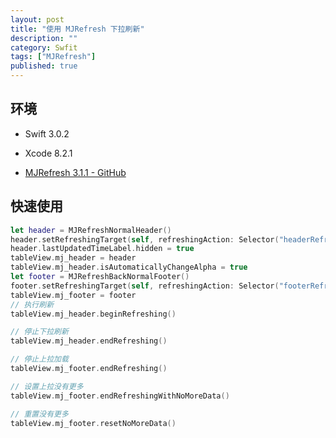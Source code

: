 ```yaml
---
layout: post
title: "使用 MJRefresh 下拉刷新"
description: ""
category: Swfit
tags: ["MJRefresh"]
published: true
---
```


## 环境

* Swift 3.0.2

* Xcode 8.2.1

* [MJRefresh 3.1.1 - GitHub](https://github.com/CoderMJLee/MJRefresh)

## 快速使用

```swift
let header = MJRefreshNormalHeader()
header.setRefreshingTarget(self, refreshingAction: Selector("headerRefresh"))
header.lastUpdatedTimeLabel.hidden = true
tableView.mj_header = header
tableView.mj_header.isAutomaticallyChangeAlpha = true
let footer = MJRefreshBackNormalFooter()
footer.setRefreshingTarget(self, refreshingAction: Selector("footerRefresh"))
tableView.mj_footer = footer
// 执行刷新
tableView.mj_header.beginRefreshing()

// 停止下拉刷新
tableView.mj_header.endRefreshing()

// 停止上拉加载
tableView.mj_footer.endRefreshing()

// 设置上拉没有更多
tableView.mj_footer.endRefreshingWithNoMoreData()

// 重置没有更多
tableView.mj_footer.resetNoMoreData()
```